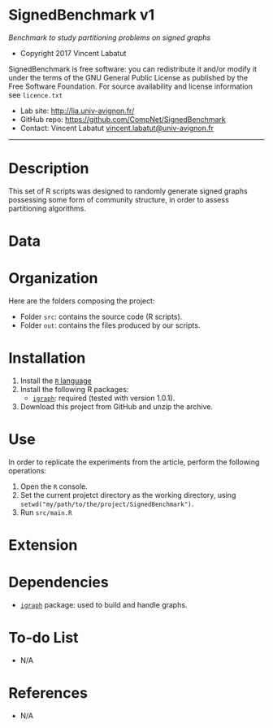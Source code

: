 SignedBenchmark v1
==================
*Benchmark to study partitioning problems on signed graphs*

* Copyright 2017 Vincent Labatut 

SignedBenchmark is free software: you can redistribute it and/or modify it under the terms of the GNU General Public License as published by the Free Software Foundation. For source availability and license information see `licence.txt`

* Lab site: http://lia.univ-avignon.fr/
* GitHub repo: https://github.com/CompNet/SignedBenchmark
* Contact: Vincent Labatut <vincent.labatut@univ-avignon.fr>

-----------------------------------------------------------------------

# Description
This set of R scripts was designed to randomly generate signed graphs possessing some form of community structure,
in order to assess partitioning algorithms. 


# Data


# Organization
Here are the folders composing the project:
* Folder `src`: contains the source code (R scripts).
* Folder `out`: contains the files produced by our scripts.


# Installation
1. Install the [`R` language](https://www.r-project.org/)
2. Install the following R packages:
   * [`igraph`](http://igraph.org/r/): required (tested with version 1.0.1).
3. Download this project from GitHub and unzip the archive.


# Use
In order to replicate the experiments from the article, perform the following operations:

1. Open the `R` console.
2. Set the current projetct directory as the working directory, using `setwd("my/path/to/the/project/SignedBenchmark")`.
3. Run `src/main.R`
  

# Extension


# Dependencies
* [`igraph`](http://igraph.org/r/) package: used to build and handle graphs.


# To-do List
* N/A


# References
* N/A
